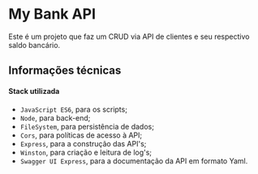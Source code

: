 # My Bank API
Este é um projeto que faz um CRUD via API de clientes e seu respectivo saldo bancário.

## Informações técnicas

#### Stack utilizada
 - `JavaScript ES6`, para os scripts;
 - `Node`, para back-end;
 - `FileSystem`, para persistência de dados;
 - `Cors`, para políticas de acesso à API;
 - `Express`, para a construção das API's;
 - `Winston`, para criação e leitura de log's;
 - `Swagger UI Express`, para a documentação da API em formato Yaml.
